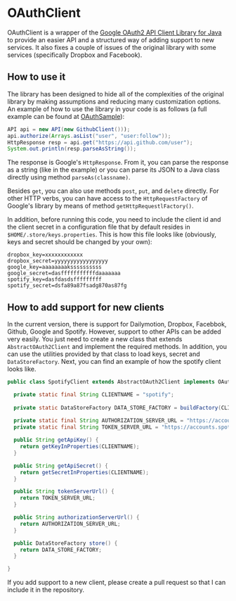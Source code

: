 # OAuthClient #

OAuthClient is a wrapper of the [Google OAuth2 API Client Library for Java](https://developers.google.com/api-client-library/java/apis/oauth2/v1) 
to provide an easier API and a structured way of adding support to new services. 
It also fixes a couple of issues of the original library with some services
 (specifically Dropbox and Facebook).

## How to use it ##

The library has been designed to hide all of the complexities of the original library by making assumptions and
reducing many customization options. An example of how to use the library in your code is as follows 
(a full example can be found at [OAuthSample](src/test/java/es/us/oauthclient/OAuthSample.java)):

```java
API api = new API(new GithubClient()));
api.authorize(Arrays.asList("user", "user:follow"));
HttpResponse resp = api.get("https://api.github.com/user");
System.out.println(resp.parseAsString());
```

The response is Google's `HttpResponse`. From it, you can parse the response as a string (like in the example) or
you can parse its JSON to a Java class directly using method `parseAs(classname)`. 

Besides `get`, you can also use methods `post`, `put`, and `delete` directly. For other HTTP verbs, you can have access
to the `HttpRequestFactory` of Google's library by means of method `getHttpRequestlFactory()`. 

In addition, before running this code, you need to include the client id and the client secret in a configuration
file that by default resides in `$HOME/.store/keys.properties`. This is how this file looks like (obviously, keys and
secret should be changed by your own):

```
dropbox_key=xxxxxxxxxxxx
dropbox_secret=yyyyyyyyyyyyyyyyy
google_key=aaaaaaaakssssssssss
google_secret=dasfffffffffffdaaaaaaa
spotify_key=dasfdasdsfffffffff
spotify_secret=dsfa89a87fsadg870as87fg
```

## How to add support for new clients ##

In the current version, there is support for Dailymotion, Dropbox, Facebbok, Github, Google and Spotify. However,
support to other APIs can be added very easily. You just need to create a new class that extends `AbstractOAuth2Client`
and implement the required methods. In addition, you can use the utilities provided by that class to load keys, secret and 
`DataStoreFactory`. Next, you can find an example of how the spotify client looks like.

```java
public class SpotifyClient extends AbstractOAuth2Client implements OAuth2Client {

  private static final String CLIENTNAME = "spotify";
  
  private static DataStoreFactory DATA_STORE_FACTORY = buildFactory(CLIENTNAME);
  
  private static final String AUTHORIZATION_SERVER_URL = "https://accounts.spotify.com/authorize";
  private static final String TOKEN_SERVER_URL = "https://accounts.spotify.com/api/token";

  public String getApiKey() {
    return getKeyInProperties(CLIENTNAME);
  }

  public String getApiSecret() {
    return getSecretInProperties(CLIENTNAME);
  }

  public String tokenServerUrl() {
    return TOKEN_SERVER_URL;
  }

  public String authorizationServerUrl() {
    return AUTHORIZATION_SERVER_URL;
  }

  public DataStoreFactory store() {
    return DATA_STORE_FACTORY;
  }

}
```

If you add support to a new client, please create a pull request so that I can include it in the repository.
